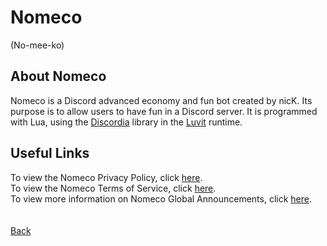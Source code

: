 # Nomeco
(No-mee-ko)
## About Nomeco
Nomeco is a Discord advanced economy and fun bot created by nicK. Its purpose is to allow users to have fun in a Discord server. It is programmed with Lua, using the [Discordia](https://github.com/SinisterRectus/Discordia) library in the [Luvit](https://luvit.io) runtime.
## Useful Links
To view the Nomeco Privacy Policy, click [here](https://nickisadev.github.io/Nomeco/Privacy-Policy).\
To view the Nomeco Terms of Service, click [here](https://nickisadev.github.io/Nomeco/Terms-of-Service).\
To view more information on Nomeco Global Announcements, click [here](https://nickisadev.github.io/Nomeco/Global-Announcements).\
\
\
[Back](https://nickisadev.github.io)
